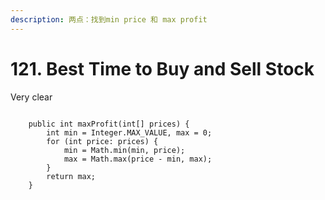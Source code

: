 ```yaml
---
description: 两点：找到min price 和 max profit
---
```


# 121. Best Time to Buy and Sell Stock

Very clear

```

    public int maxProfit(int[] prices) {
        int min = Integer.MAX_VALUE, max = 0;
        for (int price: prices) {
            min = Math.min(min, price);
            max = Math.max(price - min, max);
        }
        return max;
    }
```
